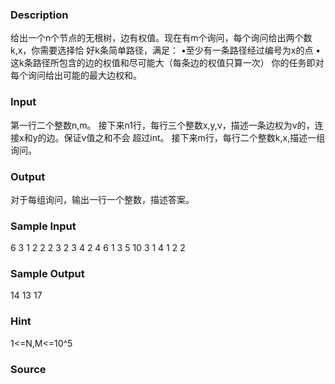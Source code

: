 
### Description
给出一个n个节点的无根树，边有权值。现在有m个询问，每个询问给出两个数k,x，你需要选择恰
好k条简单路径，满足：
•至少有一条路径经过编号为x的点
•这k条路径所包含的边的权值和尽可能大（每条边的权值只算一次）
你的任务即对每个询问给出可能的最大边权和。


### Input
第一行二个整数n,m。
接下来n1行，每行三个整数x,y,v，描述一条边权为v的，连接x和y的边。保证v值之和不会
超过int。
接下来m行，每行二个整数k,x,描述一组询问。


### Output
对于每组询问，输出一行一个整数，描述答案。


### Sample Input
6 3
1 2 2
2 3 2
3 4 2
4 6 1
3 5 10
3 1
4 1
2 2
### Sample Output
14
13
17
### Hint
1<=N,M<=10^5

### Source
